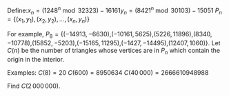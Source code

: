 Define:$x_n = (1248^n \bmod 32323) - 16161$$y_n = (8421^n \bmod 30103) - 15051$
$P_n = \{(x_1, y_1), (x_2, y_2), \dots, (x_n, y_n)\}$

For example, $P_8 = \{(-14913, -6630),$$(-10161, 5625),$$(5226, 11896),$$(8340, -10778),$$(15852, -5203),$$(-15165, 11295),$$(-1427, -14495),$$(12407, 1060)\}$.
Let $C(n)$ be the number of triangles whose vertices are in $P_n$ which contain the origin in the interior.

Examples:
$C(8) = 20$
$C(600) = 8950634$
$C(40\,000) = 2666610948988$

Find $C(2\,000\,000)$.